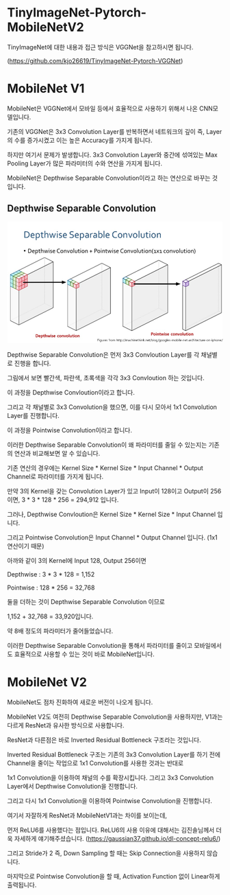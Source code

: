 # TinyImageNet-Pytorch-MobileNetV2

TinyImageNet에 대한 내용과 접근 방식은 VGGNet을 참고하시면 됩니다.

(https://github.com/kjo26619/TinyImageNet-Pytorch-VGGNet)

# MobileNet V1

MobileNet은 VGGNet에서 모바일 등에서 효율적으로 사용하기 위해서 나온 CNN모델입니다.

기존의 VGGNet은 3x3 Convolution Layer를 반복하면서 네트워크의 깊이 즉, Layer의 수를 증가시켰고 이는 높은 Accuracy를 가지게 됩니다.

하지만 여기서 문제가 발생합니다. 3x3 Convolution Layer와 중간에 섞여있는 Max Pooling Layer가 많은 파라미터의 수와 연산을 가지게 됩니다.

MobileNet은 Depthwise Separable Convolution이라고 하는 연산으로 바꾸는 것입니다.

## Depthwise Separable Convolution

![img1](https://github.com/kjo26619/TinyImageNet-Pytorch-MobileNetV2/blob/main/image/depthwise.png)

Depthwise Separable Convolution은 먼저 3x3 Convloution Layer를 각 채널별로 진행을 합니다.

그림에서 보면 빨간색, 파란색, 초록색을 각각 3x3 Convloution 하는 것입니다.

이 과정을 Depthwise Convloution이라고 합니다.

그리고 각 채널별로 3x3 Convolution을 했으면, 이를 다시 모아서 1x1 Convolution Layer를 진행합니다.

이 과정을 Pointwise Convolution이라고 합니다.

이러한 Depthwise Separable Convolution이 왜 파라미터를 줄일 수 있는지는 기존의 연산과 비교해보면 알 수 있습니다.

기존 연산의 경우에는 Kernel Size * Kernel Size * Input Channel * Output Channel로 파라미터를 가지게 됩니다.

만약 3의 Kernel을 갖는 Convolution Layer가 있고 Input이 128이고 Output이 256이면, 3 * 3 * 128 * 256 = 294,912 입니다.

그러나, Depthwise Convloution은 Kernel Size * Kernel Size * Input Channel 입니다. 

그리고 Pointwise Convolution은 Input Channel * Output Channel 입니다. (1x1 연산이기 때문)

아까와 같이 3의 Kernel에 Input 128, Output 256이면 

Depthwise : 3 * 3 * 128 = 1,152

Pointwise : 128 * 256 = 32,768

둘을 더하는 것이 Depthwise Separable Convolution 이므로

1,152 + 32,768 = 33,920입니다.

약 8배 정도의 파라미터가 줄어들었습니다.

이러한 Depthwise Separable Convolution을 통해서 파라미터를 줄이고 모바일에서도 효율적으로 사용할 수 있는 것이 바로 MobileNet입니다.

# MobileNet V2

MobileNet도 점차 진화하여 새로운 버전이 나오게 됩니다.

MobileNet V2도 여전히 Depthwise Separable Convolution을 사용하지만, V1과는 다르게 ResNet과 유사한 방식으로 사용합니다.

ResNet과 다른점은 바로 Inverted Residual Bottleneck 구조라는 것입니다.

Inverted Residual Bottleneck 구조는 기존의 3x3 Convolution Layer를 하기 전에 Channel을 줄이는 작업으로 1x1 Convolution를 사용한 것과는 반대로

1x1 Convolution을 이용하여 채널의 수를 확장시킵니다. 그리고 3x3 Convolution Layer에서 Depthwise Convolution을 진행합니다.

그리고 다시 1x1 Convolution을 이용하여 Pointwise Convolution을 진행합니다.

여기서 자잘하게 ResNet과 MobileNetV1과는 차이를 보이는데,

먼저 ReLU6를 사용했다는 점입니다. ReLU6의 사용 이유에 대해서는 김진솔님께서 더욱 자세하게 얘기해주셨습니다. (https://gaussian37.github.io/dl-concept-relu6/)

그리고 Stride가 2 즉, Down Sampling 할 때는 Skip Connection을 사용하지 않습니다.

마지막으로 Pointwise Convolution을 할 때, Activation Function 없이 Linear하게 출력됩니다.

